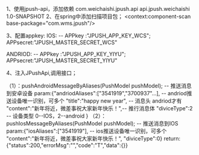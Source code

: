1、使用jpush-api，添加依赖
<dependency>
   <groupId>com.weichaishi.jpush.api</groupId>
   <artifactId>api.jpush.weichaishi</artifactId>
   <version>1.0-SNAPSHOT</version>
</dependency>
2、在spring中添加扫描项目包；
<context:component-scan base-package="com.wms.jpush"/>

3、配置appkey:
IOS: -- APPkey :"JPUSH_APP_KEY_WCS"; APPsecret:"JPUSH_MASTER_SECRET_WCS"

ANDRIOD: -- APPkey :"JPUSH_APP_KEY_YIYU"; APPsecret:"JPUSH_MASTER_SECRET_YIYU"

4、注入JPushApi,调用接口；

   （1）：pushAndroidMessageByAliases(PushModel pushModel); -- 推送消息到安卓设备
         param:{"andriodAliases":["3541919","3700937"...], -- andriod推送设备唯一识别，可多个
               "title":"happy new year", -- 消息头 andriod才有
               "content":"新年将近，微差事祝大家新年快乐！",-- 推行消息体
               "diviceType":2 -- 设备类型 0--IOS，2--android
               }
   （2）：pushIosMessageByAliases(PushModel pushModel); -- 推送消息到IOS
         param:{"iosAliases":["3541919"], -- ios推送设备唯一识别，可多个
               "content":"新年将近，微差事祝大家新年快乐！",
               "diviceType":0}
         return:{"status":200,"errorMsg":"","code":"T","data":{}}